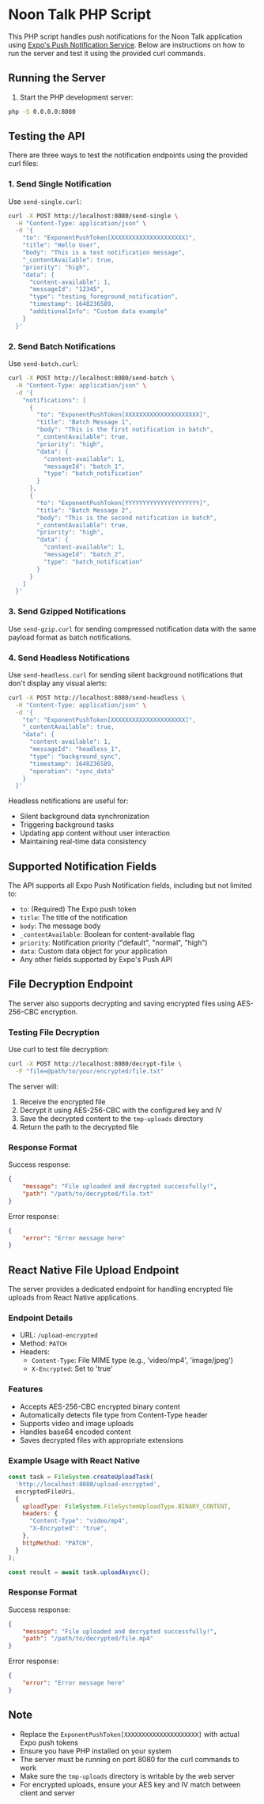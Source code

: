 # Noon Talk PHP Script

This PHP script handles push notifications for the Noon Talk application using [Expo's Push Notification Service](https://docs.expo.dev/push-notifications/sending-notifications/). Below are instructions on how to run the server and test it using the provided curl commands.

## Running the Server

1. Start the PHP development server:
```bash
php -S 0.0.0.0:8080
```

## Testing the API

There are three ways to test the notification endpoints using the provided curl files:

### 1. Send Single Notification
Use `send-single.curl`:
```bash
curl -X POST http://localhost:8080/send-single \
  -H "Content-Type: application/json" \
  -d '{
    "to": "ExponentPushToken[XXXXXXXXXXXXXXXXXXXXX]",
    "title": "Hello User",
    "body": "This is a test notification message",
    "_contentAvailable": true,
    "priority": "high",
    "data": {
      "content-available": 1,
      "messageId": "12345",
      "type": "testing_foreground_notification",
      "timestamp": 1648236589,
      "additionalInfo": "Custom data example"
    }
  }'
```

### 2. Send Batch Notifications
Use `send-batch.curl`:
```bash
curl -X POST http://localhost:8080/send-batch \
  -H "Content-Type: application/json" \
  -d '{
    "notifications": [
      {
        "to": "ExponentPushToken[XXXXXXXXXXXXXXXXXXXXX]",
        "title": "Batch Message 1",
        "body": "This is the first notification in batch",
        "_contentAvailable": true,
        "priority": "high",
        "data": {
          "content-available": 1,
          "messageId": "batch_1",
          "type": "batch_notification"
        }
      },
      {
        "to": "ExponentPushToken[YYYYYYYYYYYYYYYYYYYYY]",
        "title": "Batch Message 2",
        "body": "This is the second notification in batch",
        "_contentAvailable": true,
        "priority": "high",
        "data": {
          "content-available": 1,
          "messageId": "batch_2",
          "type": "batch_notification"
        }
      }
    ]
  }'
```

### 3. Send Gzipped Notifications
Use `send-gzip.curl` for sending compressed notification data with the same payload format as batch notifications.

### 4. Send Headless Notifications
Use `send-headless.curl` for sending silent background notifications that don't display any visual alerts:
```bash
curl -X POST http://localhost:8080/send-headless \
  -H "Content-Type: application/json" \
  -d '{
    "to": "ExponentPushToken[XXXXXXXXXXXXXXXXXXXXX]",
    "_contentAvailable": true,
    "data": {
      "content-available": 1,
      "messageId": "headless_1",
      "type": "background_sync",
      "timestamp": 1648236589,
      "operation": "sync_data"
    }
  }'
```

Headless notifications are useful for:
- Silent background data synchronization
- Triggering background tasks
- Updating app content without user interaction
- Maintaining real-time data consistency

## Supported Notification Fields

The API supports all Expo Push Notification fields, including but not limited to:

- `to`: (Required) The Expo push token
- `title`: The title of the notification
- `body`: The message body
- `_contentAvailable`: Boolean for content-available flag
- `priority`: Notification priority ("default", "normal", "high")
- `data`: Custom data object for your application
- Any other fields supported by Expo's Push API

## File Decryption Endpoint

The server also supports decrypting and saving encrypted files using AES-256-CBC encryption.

### Testing File Decryption
Use curl to test file decryption:
```bash
curl -X POST http://localhost:8080/decrypt-file \
  -F "file=@path/to/your/encrypted/file.txt"
```

The server will:
1. Receive the encrypted file
2. Decrypt it using AES-256-CBC with the configured key and IV
3. Save the decrypted content to the `tmp-uploads` directory
4. Return the path to the decrypted file

### Response Format
Success response:
```json
{
    "message": "File uploaded and decrypted successfully!",
    "path": "/path/to/decrypted/file.txt"
}
```

Error response:
```json
{
    "error": "Error message here"
}
```

## React Native File Upload Endpoint

The server provides a dedicated endpoint for handling encrypted file uploads from React Native applications.

### Endpoint Details
- URL: `/upload-encrypted`
- Method: `PATCH`
- Headers:
  - `Content-Type`: File MIME type (e.g., 'video/mp4', 'image/jpeg')
  - `X-Encrypted`: Set to 'true'

### Features
- Accepts AES-256-CBC encrypted binary content
- Automatically detects file type from Content-Type header
- Supports video and image uploads
- Handles base64 encoded content
- Saves decrypted files with appropriate extensions

### Example Usage with React Native
```javascript
const task = FileSystem.createUploadTask(
  'http://localhost:8080/upload-encrypted',
  encryptedFileUri,
  {
    uploadType: FileSystem.FileSystemUploadType.BINARY_CONTENT,
    headers: {
      "Content-Type": "video/mp4",
      "X-Encrypted": "true",
    },
    httpMethod: "PATCH",
  }
);

const result = await task.uploadAsync();
```

### Response Format
Success response:
```json
{
    "message": "File uploaded and decrypted successfully!",
    "path": "/path/to/decrypted/file.mp4"
}
```

Error response:
```json
{
    "error": "Error message here"
}
```

## Note
- Replace the `ExponentPushToken[XXXXXXXXXXXXXXXXXXXXX]` with actual Expo push tokens
- Ensure you have PHP installed on your system
- The server must be running on port 8080 for the curl commands to work
- Make sure the `tmp-uploads` directory is writable by the web server
- For encrypted uploads, ensure your AES key and IV match between client and server
